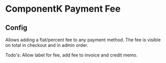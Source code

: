 # ComponentK Payment Fee
## Config

Allows adding a flat/percent fee to any payment method. The fee is visible on total in checkout and in admin order.

Todo's: Allow label for fee, add fee to invoice and credit memo.